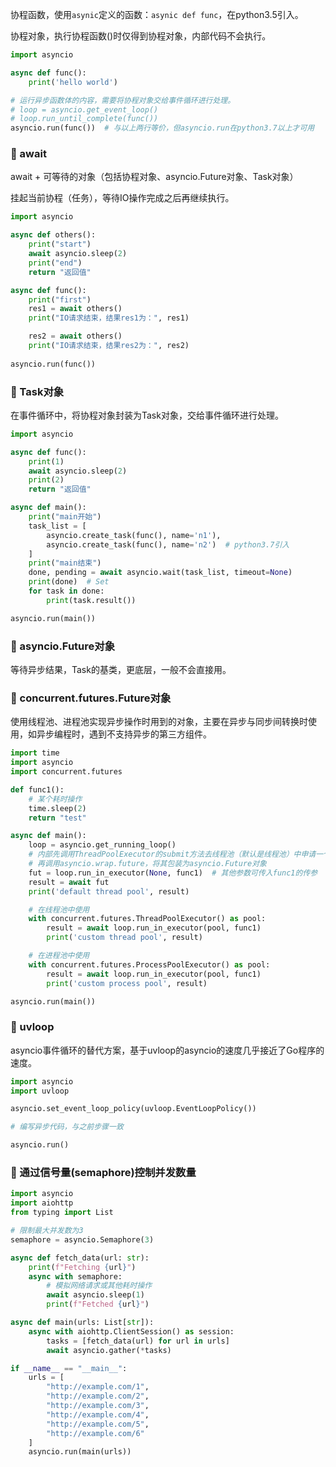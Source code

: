 协程函数，使用`asynic`定义的函数：`asynic def func`，在python3.5引入。
    
协程对象，执行协程函数()时仅得到协程对象，内部代码不会执行。

```python
import asyncio

async def func():
    print('hello world')

# 运行异步函数体的内容，需要将协程对象交给事件循环进行处理。
# loop = asyncio.get_event_loop()
# loop.run_until_complete(func())
asyncio.run(func())  # 与以上两行等价，但asyncio.run在python3.7以上才可用

```

### 🚁 await

await + 可等待的对象（包括协程对象、asyncio.Future对象、Task对象）

挂起当前协程（任务），等待IO操作完成之后再继续执行。

```python
import asyncio

async def others():
    print("start")
    await asyncio.sleep(2)
    print("end")
    return "返回值"

async def func():
    print("first")
    res1 = await others()
    print("IO请求结束，结果res1为：", res1)

    res2 = await others()
    print("IO请求结束，结果res2为：", res2)
    
asyncio.run(func())

```

### 🚁 Task对象

在事件循环中，将协程对象封装为Task对象，交给事件循环进行处理。

```python
import asyncio

async def func():
    print(1)
    await asyncio.sleep(2)
    print(2)
    return "返回值"

async def main():
    print("main开始")
    task_list = [
        asyncio.create_task(func(), name='n1'),
        asyncio.create_task(func(), name='n2')  # python3.7引入
    ]
    print("main结束")
    done, pending = await asyncio.wait(task_list, timeout=None)
    print(done)  # Set
    for task in done:
        print(task.result())

asyncio.run(main())

```

### 🚁 asyncio.Future对象

等待异步结果，Task的基类，更底层，一般不会直接用。

### 🚁 concurrent.futures.Future对象

使用线程池、进程池实现异步操作时用到的对象，主要在异步与同步间转换时使用，如异步编程时，遇到不支持异步的第三方组件。

```python
import time
import asyncio
import concurrent.futures

def func1():
    # 某个耗时操作
    time.sleep(2)
    return "test"

async def main():
    loop = asyncio.get_running_loop()
    # 内部先调用ThreadPoolExecutor的submit方法去线程池（默认是线程池）中申请一个线程去执行func1函数，返回concurrent.futures.Future对象
    # 再调用asyncio.wrap.future，将其包装为asyncio.Future对象
    fut = loop.run_in_executor(None, func1)  # 其他参数可传入func1的传参
    result = await fut
    print('default thread pool', result)

    # 在线程池中使用
    with concurrent.futures.ThreadPoolExecutor() as pool:
        result = await loop.run_in_executor(pool, func1)
        print('custom thread pool', result)

    # 在进程池中使用
    with concurrent.futures.ProcessPoolExecutor() as pool:
        result = await loop.run_in_executor(pool, func1)
        print('custom process pool', result)

asyncio.run(main())

```

### 🚁 uvloop

asyncio事件循环的替代方案，基于uvloop的asyncio的速度几乎接近了Go程序的速度。

```python
import asyncio
import uvloop

asyncio.set_event_loop_policy(uvloop.EventLoopPolicy())

# 编写异步代码，与之前步骤一致

asyncio.run()
```

### 🚁 通过信号量(semaphore)控制并发数量

```python
import asyncio
import aiohttp
from typing import List

# 限制最大并发数为3
semaphore = asyncio.Semaphore(3)

async def fetch_data(url: str):
    print(f"Fetching {url}")
    async with semaphore:
        # 模拟网络请求或其他耗时操作
        await asyncio.sleep(1)
        print(f"Fetched {url}")

async def main(urls: List[str]):
    async with aiohttp.ClientSession() as session:
        tasks = [fetch_data(url) for url in urls]
        await asyncio.gather(*tasks)

if __name__ == "__main__":
    urls = [
        "http://example.com/1",
        "http://example.com/2",
        "http://example.com/3",
        "http://example.com/4",
        "http://example.com/5",
        "http://example.com/6"
    ]
    asyncio.run(main(urls))

```